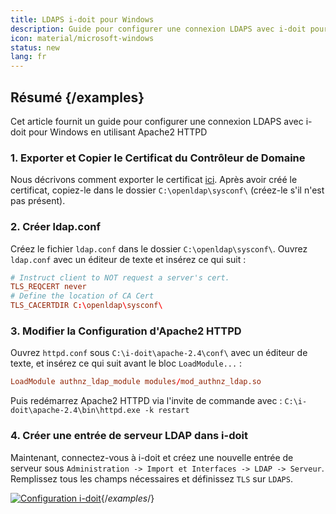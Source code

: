 ```yaml
---
title: LDAPS i-doit pour Windows
description: Guide pour configurer une connexion LDAPS avec i-doit pour Windows
icon: material/microsoft-windows
status: new
lang: fr
---
```


## Résumé {/examples}

Cet article fournit un guide pour configurer une connexion LDAPS avec i-doit pour Windows en utilisant Apache2 HTTPD

### 1. Exporter et Copier le Certificat du Contrôleur de Domaine

Nous décrivons comment exporter le certificat [ici](ldap-tls.md).
Après avoir créé le certificat, copiez-le dans le dossier `C:\openldap\sysconf\` (créez-le s'il n'est pas présent).

### 2. Créer ldap.conf

Créez le fichier `ldap.conf` dans le dossier `C:\openldap\sysconf\`.
Ouvrez `ldap.conf` avec un éditeur de texte et insérez ce qui suit :

```conf
# Instruct client to NOT request a server's cert.
TLS_REQCERT never
# Define the location of CA Cert
TLS_CACERTDIR C:\openldap\sysconf\
```

### 3. Modifier la Configuration d'Apache2 HTTPD

Ouvrez `httpd.conf` sous `C:\i-doit\apache-2.4\conf\` avec un éditeur de texte, et insérez ce qui suit avant le bloc `LoadModule...` :

```conf
LoadModule authnz_ldap_module modules/mod_authnz_ldap.so
```

Puis redémarrez Apache2 HTTPD via l'invite de commande avec : `C:\i-doit\apache-2.4\bin\httpd.exe -k restart`

### 4. Créer une entrée de serveur LDAP dans i-doit

Maintenant, connectez-vous à i-doit et créez une nouvelle entrée de serveur sous `Administration -> Import et Interfaces -> LDAP -> Serveur`.
Remplissez tous les champs nécessaires et définissez `TLS` sur `LDAPS`.

[![Configuration i-doit](../../assets/images/en/user-authentication-and-management/ldap-directory/i-doit-win-ldaps/i-doit-conf.png)](../../assets/images/en/user-authentication-and-management/ldap-directory/i-doit-win-ldaps/i-doit-conf.png){/*examples*/}
